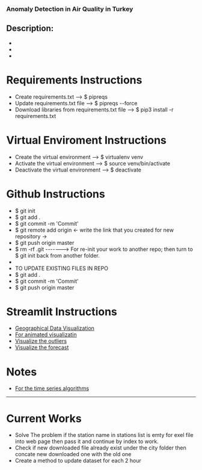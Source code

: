 ### Anomaly Detection in Air Quality in Turkey

## Description: 
- 
- 
- 

# Requirements Instructions
- Create requirements.txt --> $ pipreqs
- Update requirements.txt file --> $ pipreqs --force
- Download libraries from requirements.txt file --> $ pip3 install -r requirements.txt

# Virtual Enviroment Instructions
- Create the virtual environment --> $ virtualenv venv
- Activate the virtual environment --> $ source venv/bin/activate
- Deactivate the virtual environment --> $ deactivate

# Github Instructions 
- $ git init
- $ git add .
- $ git commit -m 'Commit'
- $ git remote add origin <- write the link that you created for new repository ->
- $ git push origin master
- $ rm -rf .git -------> For re-init your work to another repo; then turn to $ git init back from another folder.
- 
- TO UPDATE EXISTING FILES IN REPO
- $ git add .
- $ git commit -m 'Commit'
- $ git push origin master

# Streamlit Instructions
- [Geographical Data Visualization](https://www.youtube.com/watch?v=PuJ_JUkahXQ)
- [For animated visualizatin](https://www.youtube.com/watch?v=VZ_tS4F6P2A)
- [Visualize the outliers](https://www.youtube.com/watch?v=1NXryMoU7Ho)
- [Visualize the forecast](https://www.youtube.com/watch?v=gX6nZ7IINu8)

# Notes
- [For the time series algorithms](https://www.youtube.com/watch?v=7MhZ2DDg89Y)

******************************************************************************************************************************************************  
# Current Works
- Solve The problem if the station name in stations list is emty for exel file into web page then pass it and continue by index to work.
- Check if new downloaded file already exist under the city folder then concate new downloaded one with the old one 
- Create a method to update dataset for each 2 hour

